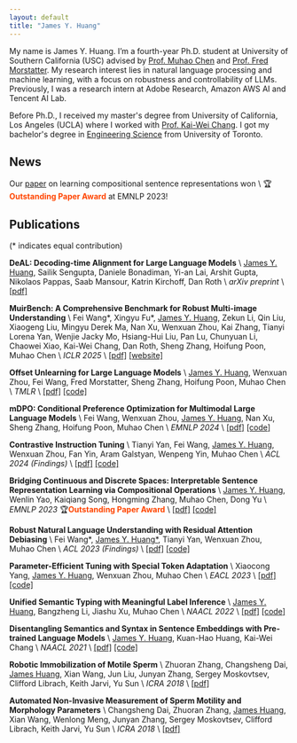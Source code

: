 ```yaml
---
layout: default
title: "James Y. Huang"
---
```


My name is James Y. Huang. I’m a fourth-year Ph.D. student at University of Southern California (USC) advised by [Prof. Muhao Chen](https://muhaochen.github.io/) and [Prof. Fred Morstatter](https://fredzilla.github.io/). My research interest lies in natural language processing and machine learning, with a focus on robustness and controllability of LLMs. Previously, I was a research intern at Adobe Research, Amazon AWS AI and Tencent AI Lab.

Before Ph.D., I received my master's degree from University of California, Los Angeles (UCLA) where I worked with [Prof. Kai-Wei Chang](http://web.cs.ucla.edu/~kwchang/). I got my bachelor's degree in [Engineering Science](https://engsci.utoronto.ca/program/what-is-engsci/) from University of Toronto.



## News

Our [paper](https://aclanthology.org/2023.emnlp-main.900.pdf) on learning compositional sentence representations won \\
:trophy:**<span style="color:orangered">Outstanding Paper Award</span>** at EMNLP 2023!      


## Publications
(* indicates equal contribution)

**DeAL: Decoding-time Alignment for Large Language Models** \\
<u>James Y. Huang</u>, Sailik Sengupta, Daniele Bonadiman, Yi-an Lai, Arshit Gupta, Nikolaos Pappas, Saab Mansour, Katrin Kirchoff, Dan Roth \\
<em>arXiv preprint</em> \\
[[pdf]](https://arxiv.org/pdf/2402.06147)

**MuirBench: A Comprehensive Benchmark for Robust Multi-image Understanding** \\
Fei Wang\*, Xingyu Fu\*, <u>James Y. Huang</u>, Zekun Li, Qin Liu, Xiaogeng Liu, Mingyu Derek Ma, Nan Xu, Wenxuan Zhou, Kai Zhang, Tianyi Lorena Yan, Wenjie Jacky Mo, Hsiang-Hui Liu, Pan Lu, Chunyuan Li, Chaowei Xiao, Kai-Wei Chang, Dan Roth, Sheng Zhang, Hoifung Poon, Muhao Chen \\
<em>ICLR 2025</em> \\
[[pdf]](https://arxiv.org/pdf/2406.09411) [[website]](https://muirbench.github.io/)

**Offset Unlearning for Large Language Models** \\
<u>James Y. Huang</u>, Wenxuan Zhou, Fei Wang, Fred Morstatter, Sheng Zhang, Hoifung Poon, Muhao Chen \\
<em>TMLR</em> \\
[[pdf]](https://arxiv.org/pdf/2404.11045) [[code]](https://github.com/luka-group/Delta-Unlearning)

**mDPO: Conditional Preference Optimization for Multimodal Large Language Models** \\
Fei Wang, Wenxuan Zhou, <u>James Y. Huang</u>, Nan Xu, Sheng Zhang, Hoifung Poon, Muhao Chen \\
<em>EMNLP 2024</em> \\
[[pdf]](https://arxiv.org/pdf/2406.11839) [[code]](https://github.com/luka-group/mDPO)

**Contrastive Instruction Tuning** \\
Tianyi Yan, Fei Wang, <u>James Y. Huang</u>, Wenxuan Zhou, Fan Yin, Aram Galstyan, Wenpeng Yin, Muhao Chen \\
<em>ACL 2024 (Findings)</em> \\
[[pdf]](https://arxiv.org/pdf/2402.11138) [[code]](https://github.com/luka-group/CoIN)

**Bridging Continuous and Discrete Spaces: Interpretable Sentence Representation Learning via Compositional Operations** \\
<u>James Y. Huang</u>, Wenlin Yao, Kaiqiang Song, Hongming Zhang, Muhao Chen, Dong Yu \\
<em>EMNLP 2023</em> :trophy:**<span style="color:orangered">Outstanding Paper Award</span>** \\
[[pdf]](https://aclanthology.org/2023.emnlp-main.900.pdf) [[code]](https://github.com/jyhuang36/InterSent)

**Robust Natural Language Understanding with Residual Attention Debiasing** \\
Fei Wang\*, <u>James Y. Huang*</u>, Tianyi Yan, Wenxuan Zhou, Muhao Chen \\
<em>ACL 2023 (Findings)</em> \\
[[pdf]](https://aclanthology.org/2023.findings-acl.32.pdf) [[code]](https://github.com/luka-group/READ)

**Parameter-Efficient Tuning with Special Token Adaptation** \\
Xiaocong Yang, <u>James Y. Huang</u>, Wenxuan Zhou, Muhao Chen \\
<em>EACL 2023</em> \\
[[pdf]](https://aclanthology.org/2023.eacl-main.60.pdf) [[code]](https://github.com/luka-group/PASTA/)

**Unified Semantic Typing with Meaningful Label Inference** \\
<u>James Y. Huang</u>, Bangzheng Li, Jiashu Xu, Muhao Chen \\
<em>NAACL 2022</em> \\
[[pdf]](https://aclanthology.org/2022.naacl-main.190.pdf) [[code]](https://github.com/luka-group/UniST)

**Disentangling Semantics and Syntax in Sentence Embeddings with Pre-trained Language Models** \\
<u>James Y. Huang</u>, Kuan-Hao Huang, Kai-Wei Chang \\
<em>NAACL 2021</em> \\
[[pdf]](https://aclanthology.org/2021.naacl-main.108.pdf) [[code]](https://github.com/uclanlp/ParaBART)

**Robotic Immobilization of Motile Sperm** \\
Zhuoran Zhang, Changsheng Dai, <u>James Huang</u>, Xian Wang, Jun Liu, Junyan Zhang, Sergey Moskovtsev, Clifford Librach, Keith Jarvi, Yu Sun \\
<em>ICRA 2018</em> \\
[[pdf]](https://ieeexplore.ieee.org/document/8462912)

**Automated Non-Invasive Measurement of Sperm Motility and Morphology Parameters** \\
Changsheng Dai, Zhuoran Zhang, <u>James Huang</u>, Xian Wang, Wenlong Meng, Junyan Zhang, Sergey Moskovtsev, Clifford Librach, Keith Jarvi, Yu Sun \\
<em>ICRA 2018</em> \\
[[pdf]](https://ieeexplore.ieee.org/document/8461252)




